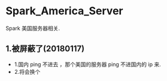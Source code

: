 # Spark_America_Server

Spark 美国服务器相关.


## 1.被屏蔽了(20180117)
* 1.国内 ping 不进去 ，那个美国的服务器 ping 不进国内的 ip 来.
* 2.将会换个






